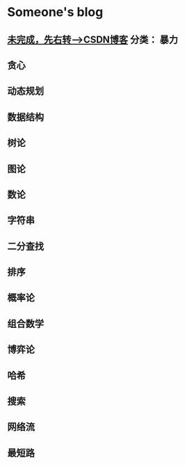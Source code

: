 # Someone's blog
[未完成，先右转——>CSDN博客](https://blog.csdn.net/qq_31567525)
分类：
暴力
--------------------
贪心
--------------------
动态规划
--------------------
数据结构
--------------------
树论
--------------------
图论
--------------------
数论
--------------------
字符串
--------------------
二分查找
--------------------
排序
--------------------
概率论
--------------------
组合数学
--------------------
博弈论
--------------------
哈希
--------------------
搜索
--------------------
网络流
--------------------
最短路
--------------------
